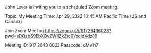 John Lever is inviting you to a scheduled Zoom meeting.

Topic: My Meeting
Time: Apr 29, 2022 10:45 AM Pacific Time (US and Canada)

Join Zoom Meeting
https://zoom.us/j/91726436023?pwd=eDQzbS9BbXQvZW1lZkZtc0VxcldXdz09

Meeting ID: 917 2643 6023
Passcode: dMv1h7


